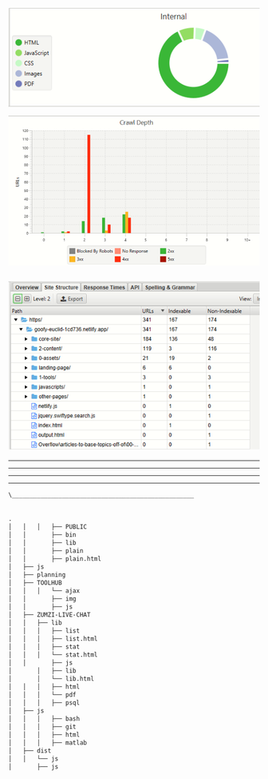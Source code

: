 








![](2021-01-26-17-35-46.png)


![](2021-01-26-17-41-56.png)

![](2021-01-26-17-47-07.png)
---
---


---
---

---
```
\___________________________________________________


.
│   │   │   ├── PUBLIC
│   │       ├── bin
│   │       ├── lib
│   │       ├── plain
│   │       ├── plain.html
│   ├── js
│   ├── planning
│   ├── TOOLHUB
│   │   │   └── ajax
│   │       ├── img
│   │       ├── js
│   ├── ZUMZI-LIVE-CHAT
│   │   ├── lib
│   │   │   ├── list
│   │   │   ├── list.html
│   │   │   ├── stat
│   │   │   └── stat.html
│   │       ├── js
│       │   ├── lib
│       │   └── lib.html
│   │   │   ├── html
│   │   │   └── pdf
│   │   │   ├── psql
│   ├── js
│   │   │   ├── bash
│   │   │   ├── git
│   │   │   ├── html
│   │   │   ├── matlab
│   ├── dist
│   │   └── js
│       ├── js

```

